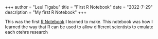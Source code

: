 +++
author = "Leul Tigabu"
title = "First R Notebook"
date = "2022-7-29"
description  = "My first R Notebook"
+++

This was the first [R Notebook](First-Notebook.Rmd) I learned to make.
This notebook was how I learned the way that R can be used to allow different scientists to emulate each otehrs research 
